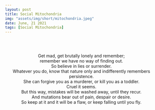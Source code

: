```yaml
---
layout: post
title: Social Mitochondria
img: "assets/img/short/mitochondria.jpeg"
date: June, 21 2021
tags: [Social Mitochondria]
---
```

  
<br><br>
<div align="center">

Get mad, get brutally lonely and remember; <br>
remember we have no way of finding out. <br>
So believe in lies or surrender. <br>
Whatever you do, know that nature only and indifferently remembers persistence. <br>
She can forgive you as a murderer, or kill you as a toddler. <br>
Cruel it seems. <br>
But this way, mistakes will be washed away, until they recur. <br>
And mutations bear out of pain, despair or desire. <br>
So keep at it and it will be a flaw, or keep falling until you fly. 
<br>




</div>
<br><br>
<br><br>
<br><br>
<br><br>
<br><br>
<br><br>
